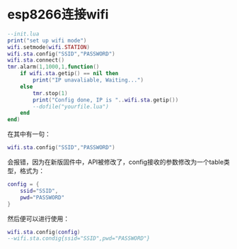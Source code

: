 # esp8266连接wifi

```lua
--init.lua
print("set up wifi mode")
wifi.setmode(wifi.STATION)
wifi.sta.config("SSID","PASSWORD")
wifi.sta.connect()
tmr.alarm(1,1000,1,function()
    if wifi.sta.getip() == nil then
        print("IP unavaliable, Waiting...")
    else
        tmr.stop(1)
        print("Config done, IP is "..wifi.sta.getip())
        --dofile("yourfile.lua")
    end
end)
```

在其中有一句：

```lua
wifi.sta.config("SSID","PASSWORD")
```

会报错，因为在新版固件中，API被修改了，config接收的参数修改为一个table类型，格式为：

```lua
config = {
    ssid="SSID",
    pwd="PASSWORD"
}
```

然后便可以进行使用：

```lua
wifi.sta.config(config)
--wifi.sta.condig{ssid="SSID",pwd="PASSWORD"}
```

